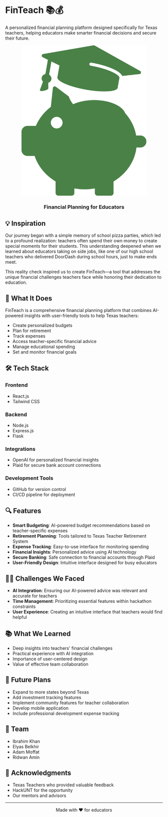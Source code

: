 # FinTeach 📚💰

A personalized financial planning platform designed specifically for Texas teachers, helping educators make smarter financial decisions and secure their future.

<p align="center">
  <img src="frontend/public/Green Piggy Bank with Graduation Cap.png" alt="FinTeach Logo" width="400"/>
</p>
<h3 align="center">Financial Planning for Educators</h3>
<p align="center"> <!-- Remember to add your logo -->

## 💡 Inspiration

Our journey began with a simple memory of school pizza parties, which led to a profound realization: teachers often spend their own money to create special moments for their students. This understanding deepened when we learned about educators taking on side jobs, like one of our high school teachers who delivered DoorDash during school hours, just to make ends meet.

This reality check inspired us to create FinTeach—a tool that addresses the unique financial challenges teachers face while honoring their dedication to education.

## 🎯 What It Does

FinTeach is a comprehensive financial planning platform that combines AI-powered insights with user-friendly tools to help Texas teachers:

- Create personalized budgets
- Plan for retirement
- Track expenses
- Access teacher-specific financial advice
- Manage educational spending
- Set and monitor financial goals

## 🛠️ Tech Stack

### Frontend
- React.js
- Tailwind CSS

### Backend
- Node.js
- Express.js
- Flask

### Integrations
- OpenAI for personalized financial insights
- Plaid for secure bank account connections

### Development Tools
- GitHub for version control
- CI/CD pipeline for deployment

## 🔍 Features

- **Smart Budgeting**: AI-powered budget recommendations based on teacher-specific expenses
- **Retirement Planning**: Tools tailored to Texas Teacher Retirement System
- **Expense Tracking**: Easy-to-use interface for monitoring spending
- **Financial Insights**: Personalized advice using AI technology
- **Secure Banking**: Safe connection to financial accounts through Plaid
- **User-Friendly Design**: Intuitive interface designed for busy educators

## 🧗‍♀️ Challenges We Faced

- **AI Integration**: Ensuring our AI-powered advice was relevant and accurate for teachers
- **Time Management**: Prioritizing essential features within hackathon constraints
- **User Experience**: Creating an intuitive interface that teachers would find helpful

## 📚 What We Learned

- Deep insights into teachers' financial challenges
- Practical experience with AI integration
- Importance of user-centered design
- Value of effective team collaboration

## 🔮 Future Plans

- Expand to more states beyond Texas
- Add investment tracking features
- Implement community features for teacher collaboration
- Develop mobile application
- Include professional development expense tracking

## 👥 Team

- Ibrahim Khan
- Elyas Belkhir
- Adam Moffat
- Ridwan Amin


## 🙏 Acknowledgments

- Texas Teachers who provided valuable feedback
- HackUNT for the opportunity
- Our mentors and advisors

---

<p align="center">Made with ❤️ for educators</p>
